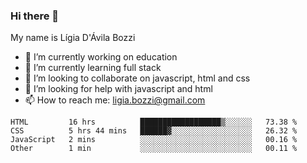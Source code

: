 ### Hi there 👋

My name is Lígia D'Ávila Bozzi

- 🔭 I’m currently working on education
- 🌱 I’m currently learning full stack
- 👯 I’m looking to collaborate on javascript, html and css
- 🤔 I’m looking for help with javascript and html
- 📫 How to reach me: ligia.bozzi@gmail.com

<!--START_SECTION:waka-->
```text
HTML         16 hrs          ██████████████████▒░░░░░░   73.38 % 
CSS          5 hrs 44 mins   ██████▓░░░░░░░░░░░░░░░░░░   26.32 % 
JavaScript   2 mins          ░░░░░░░░░░░░░░░░░░░░░░░░░   00.16 % 
Other        1 min           ░░░░░░░░░░░░░░░░░░░░░░░░░   00.11 % 
```
<!--END_SECTION:waka-->

<!--
**ligiadavilabozzi/ligiadavilabozzi** is a ✨ _special_ ✨ repository because its `README.md` (this file) appears on your GitHub profile.
-->


